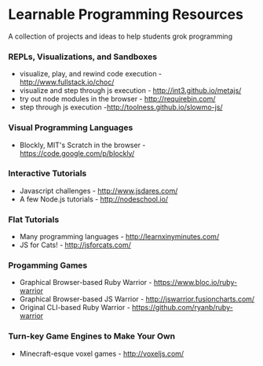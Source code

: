 # Learnable Programming Resources

A collection of projects and ideas to help students grok programming


### REPLs, Visualizations, and Sandboxes
* visualize, play, and rewind code execution - http://www.fullstack.io/choc/
* visualize and step through js execution - http://int3.github.io/metajs/
* try out node modules in the browser - http://requirebin.com/
* step through js execution -http://toolness.github.io/slowmo-js/

### Visual Programming Languages
* Blockly, MIT's Scratch in the browser - https://code.google.com/p/blockly/

### Interactive Tutorials
* Javascript challenges - http://www.jsdares.com/
* A few Node.js tutorials - http://nodeschool.io/

### Flat Tutorials
* Many programming languages - http://learnxinyminutes.com/
* JS for Cats! - http://jsforcats.com/

### Progamming Games
* Graphical Browser-based Ruby Warrior - https://www.bloc.io/ruby-warrior
* Graphical Browser-based JS Warrior - http://jswarrior.fusioncharts.com/
* Original CLI-based Ruby Warrior - https://github.com/ryanb/ruby-warrior

### Turn-key Game Engines to Make Your Own
* Minecraft-esque voxel games - http://voxeljs.com/
